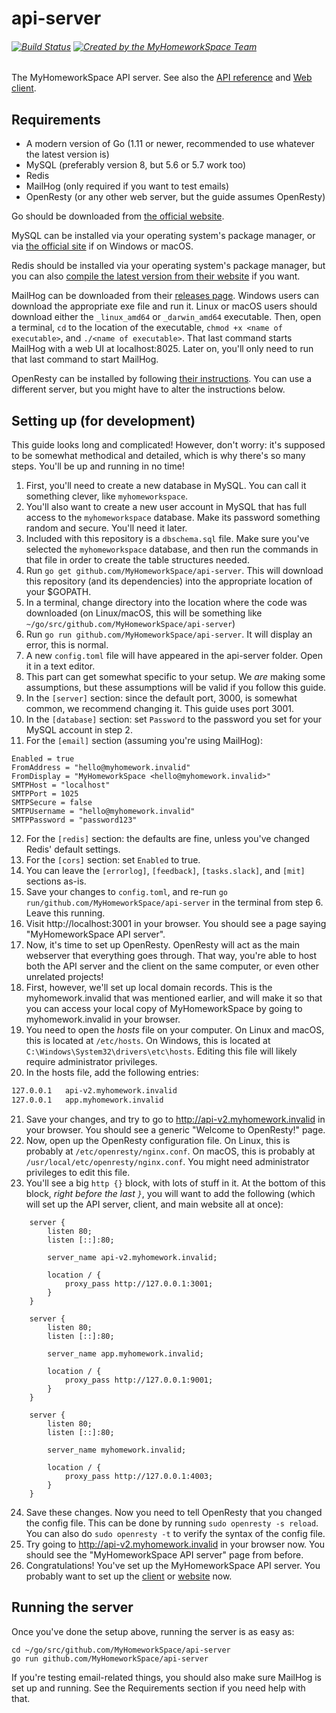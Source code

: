 # api-server
###### [![Build Status](https://travis-ci.org/MyHomeworkSpace/api-server.svg?branch=master)](https://travis-ci.org/MyHomeworkSpace/api-server) [![Created by the MyHomeworkSpace Team](https://img.shields.io/badge/Created%20by-MyHomeworkSpace%20Team-3698dc.svg)](https://github.com/MyHomeworkSpace)
The MyHomeworkSpace API server. See also the [API reference](https://support.myhomework.space/apireference) and [Web client](https://github.com/MyHomeworkSpace/client).

## Requirements
* A modern version of Go (1.11 or newer, recommended to use whatever the latest version is)
* MySQL (preferably version 8, but 5.6 or 5.7 work too)
* Redis
* MailHog (only required if you want to test emails)
* OpenResty (or any other web server, but the guide assumes OpenResty)

Go should be downloaded from [the official website](https://golang.org/dl/).

MySQL can be installed via your operating system's package manager, or via [the official site](https://dev.mysql.com/downloads/mysql/) if on Windows or macOS.

Redis should be installed via your operating system's package manager, but you can also [compile the latest version from their website](https://redis.io/) if you want.

MailHog can be downloaded from their [releases page](https://github.com/mailhog/MailHog/releases/v1.0.0). Windows users can download the appropriate exe file and run it. Linux or macOS users should download either the `_linux_amd64` or `_darwin_amd64` executable. Then, open a terminal, `cd` to the location of the executable, `chmod +x <name of executable>`, and `./<name of executable>`. That last command starts MailHog with a web UI at localhost:8025. Later on, you'll only need to run that last command to start MailHog.

OpenResty can be installed by following [their instructions](https://openresty.org/en/download.html). You can use a different server, but you might have to alter the instructions below.

## Setting up (for development)
This guide looks long and complicated! However, don't worry: it's supposed to be somewhat methodical and detailed, which is why there's so many steps. You'll be up and running in no time!

1. First, you'll need to create a new database in MySQL. You can call it something clever, like `myhomeworkspace`.
2. You'll also want to create a new user account in MySQL that has full access to the `myhomeworkspace` database. Make its password something random and secure. You'll need it later.
3. Included with this repository is a `dbschema.sql` file. Make sure you've selected the `myhomeworkspace` database, and then run the commands in that file in order to create the table structures needed.
4. Run `go get github.com/MyHomeworkSpace/api-server`. This will download this repository (and its dependencies) into the appropriate location of your $GOPATH.
5. In a terminal, change directory into the location where the code was downloaded (on Linux/macOS, this will be something like `~/go/src/github.com/MyHomeworkSpace/api-server`)
6. Run `go run github.com/MyHomeworkSpace/api-server`. It will display an error, this is normal.
7. A new `config.toml` file will have appeared in the api-server folder. Open it in a text editor.
8. This part can get somewhat specific to your setup. We _are_ making some assumptions, but these assumptions will be valid if you follow this guide.
9. In the `[server]` section: since the default port, 3000, is somewhat common, we recommend changing it. This guide uses port 3001.
10. In the `[database]` section: set `Password` to the password you set for your MySQL account in step 2.
11. For the `[email]` section (assuming you're using MailHog):
```
Enabled = true
FromAddress = "hello@myhomework.invalid"
FromDisplay = "MyHomeworkSpace <hello@myhomework.invalid>"
SMTPHost = "localhost"
SMTPPort = 1025
SMTPSecure = false
SMTPUsername = "hello@myhomework.invalid"
SMTPPassword = "password123"
```
12. For the `[redis]` section: the defaults are fine, unless you've changed Redis' default settings.
13. For the `[cors]` section: set `Enabled` to true.
14. You can leave the `[errorlog]`, `[feedback]`, `[tasks.slack]`, and `[mit]` sections as-is.
15. Save your changes to `config.toml`, and re-run `go run/github.com/MyHomeworkSpace/api-server` in the terminal from step 6. Leave this running.
16. Visit http://localhost:3001 in your browser. You should see a page saying "MyHomeworkSpace API server".
17. Now, it's time to set up OpenResty. OpenResty will act as the main webserver that everything goes through. That way, you're able to host both the API server and the client on the same computer, or even other unrelated projects!
18. First, however, we'll set up local domain records. This is the myhomework.invalid that was mentioned earlier, and will make it so that you can access your local copy of MyHomeworkSpace by going to myhomework.invalid in your browser.
19. You need to open the _hosts_ file on your computer. On Linux and macOS, this is located at `/etc/hosts`. On Windows, this is located at `C:\Windows\System32\drivers\etc\hosts`. Editing this file will likely require administrator privileges.
20. In the hosts file, add the following entries:
```127.0.0.1	myhomework.invalid
127.0.0.1	api-v2.myhomework.invalid
127.0.0.1	app.myhomework.invalid
```
21. Save your changes, and try to go to http://api-v2.myhomework.invalid in your browser. You should see a generic "Welcome to OpenResty!" page.
22. Now, open up the OpenResty configuration file. On Linux, this is probably at `/etc/openresty/nginx.conf`. On macOS, this is probably at `/usr/local/etc/openresty/nginx.conf`. You might need administrator privileges to edit this file.
23. You'll see a big `http {}` block, with lots of stuff in it. At the bottom of this block, *right before the last `}`*, you will want to add the following (which will set up the API server, client, and main website all at once):
```
	server {
		listen 80;
		listen [::]:80;

		server_name api-v2.myhomework.invalid;

		location / {
			proxy_pass http://127.0.0.1:3001;
		}
	}

	server {
		listen 80;
		listen [::]:80;

		server_name app.myhomework.invalid;

		location / {
			proxy_pass http://127.0.0.1:9001;
		}
	}

	server {
		listen 80;
		listen [::]:80;

		server_name myhomework.invalid;

		location / {
			proxy_pass http://127.0.0.1:4003;
		}
	}
```
24. Save these changes. Now you need to tell OpenResty that you changed the config file. This can be done by running `sudo openresty -s reload`. You can also do `sudo openresty -t` to verify the syntax of the config file.
25. Try going to http://api-v2.myhomework.invalid in your browser now. You should see the "MyHomeworkSpace API server" page from before.
26. Congratulations! You've set up the MyHomeworkSpace API server. You probably want to set up the [client](https://github.com/MyHomeworkSpace/client) or [website](https://github.com/MyHomeworkSpace/website) now.

## Running the server
Once you've done the setup above, running the server is as easy as:
```
cd ~/go/src/github.com/MyHomeworkSpace/api-server
go run github.com/MyHomeworkSpace/api-server
```
If you're testing email-related things, you should also make sure MailHog is set up and running. See the Requirements section if you need help with that.